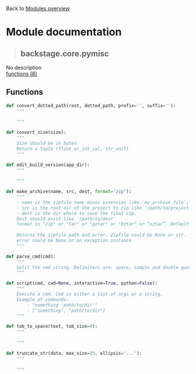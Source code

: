 Back to [Modules overview](https://github.com/pyrustic/backstage/blob/master/docs/modules/README.md)
  
# Module documentation
>## backstage.core.pymisc
No description
<br>
[functions (8)](https://github.com/pyrustic/backstage/blob/master/docs/modules/content/backstage.core.pymisc/functions.md)


## Functions
```python
def convert_dotted_path(root, dotted_path, prefix='', suffix=''):
    """
    
    """

```

```python
def convert_size(size):
    """
    Size should be in bytes.
    Return a tuple (float_or_int_val, str_unit) 
    """

```

```python
def edit_build_version(app_dir):
    """
    
    """

```

```python
def make_archive(name, src, dest, format='zip'):
    """
    - name is the zipfile name minus extension like 'my_archive_file';
    - src is the root dir of the project to zip like '/path/to/project';
    - dest is the dir where to save the final zip.
    Dest should exist like '/path/to/dest'
    format is "zip" or "tar" or "gztar" or "bztar" or “xztar”. Default to "zip"
    
    Returns the zipfile path and error. Zipfile could be None or str.
    error could be None or an exception instance
    """

```

```python
def parse_cmd(cmd):
    """
    Split the cmd string. Delimiters are: space, simple and double quotes
    """

```

```python
def script(cmd, cwd=None, interactive=True, python=False):
    """
    Execute a cmd. Cmd is either a list of args or a string.
    Example of commands:
        - "something 'path/to/dir'"
        - ["something", "path/to/dir"]
    """

```

```python
def tab_to_space(text, tab_size=4):
    """
    
    """

```

```python
def truncate_str(data, max_size=15, ellipsis='...'):
    """
    
    """

```

